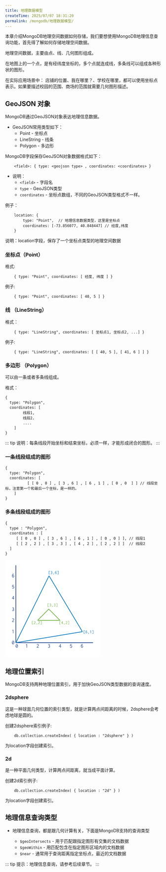```yaml
---
title: 地理数据模型
createTime: 2025/07/07 18:31:20
permalink: /mongodb/地理数据模型/
---
```

本章介绍MongoDB地理空间数据如何存储，我们要想使用MongoDB地理信息查询功能，首先得了解如何存储地理空间数据。

地理空间数据，主要由点、线、几何图形组成。

在地图上的一个点，是有经纬度坐标的，多个点就连成线，多条线可以组成各种形状的图形。

在实际应用场景中：
店铺的位置、我在哪里？、学校在哪里，都可以使用坐标点表示。如果要描述校园的范围、商场的范围就需要几何图形描述。

## GeoJSON 对象
MongoDB通过GeoJSON对象表达地理信息数据。

- GeoJSON常用类型如下：
    - Point - 坐标点
    - LineString - 线条
    - Polygon - 多边形

MongoDB字段保存GeoJSON对象数据格式如下：
```shell
    <field>: { type: <geojson type> , coordinates: <coordinates> }
```

- 说明：
    - `<field>` - 字段名
    - `type` - GeoJSON类型
    - `coordinates` - 坐标点数组，不同的GeoJSON类型格式不一样。

例子：
```shell
    location: {
        type: "Point",  // 地理信息数据类型，这里是坐标点
        coordinates: [-73.856077, 40.848447] // 经度,纬度
    }
```

说明：location字段，保存了一个坐标点类型的地理空间数据

### 坐标点（Point）

格式:
```shell
    { type: "Point", coordinates: [ 经度, 纬度 ] }
```

例子:
```shell
    { type: "Point", coordinates: [ 40, 5 ] }
```

### 线 （LineString）

格式：
```shell
    { type: "LineString", coordinates: [ 坐标点1, 坐标点2, ...] }
```

例子:
```shell
    { type: "LineString", coordinates: [ [ 40, 5 ], [ 41, 6 ] ] }
```

### 多边形 （Polygon）

可以由一条或者多条线组成。

格式：
```shell
{
  type: "Polygon",
  coordinates: [ 
        线段1,
        线段2，
        ....
    ]
}
```

::: tip 说明：每条线段开始坐标和结束坐标，必须一样，才能形成闭合的图形。
:::

### 一条线段组成的图形
```shell
{
  type: "Polygon",
  coordinates: [
          [ [ 0 , 0 ] , [ 3 , 6 ] , [ 6 , 1 ] , [ 0 , 0  ] ] // 线段坐标，注意第一个和最后一个坐标，是一样的。
    ]
}
```

### 多条线段组成的图形
```shell
{
  type : "Polygon",
  coordinates : [
     [ [ 0 , 0 ] , [ 3 , 6 ] , [ 6 , 1 ] , [ 0 , 0 ] ], // 线段1
     [ [ 2 , 2 ] , [ 3 , 3 ] , [ 4 , 2 ] , [ 2 , 2 ] ]  // 线段2
  ]
}
```

![img](./img/1.png ':width=80%')

## 地理位置索引

MongoDB支持两种地理位置索引，用于加快GeoJSON类型数据的查询速度。

### 2dsphere

这是一种球面几何位置的索引类型，就是计算两点间距离的时候，2dsphere会考虑地球是圆的。

创建2dsphere索引例子:
```shell
    db.collection.createIndex( { location : "2dsphere" } )
```
为location字段创建索引。

### 2d
是一种平面几何类型，计算两点间距离，就当成平面计算。

创建2d索引例子:
```shell
    db.collection.createIndex( { location : "2d" } )
```
为location字段创建索引。

## 地理信息查询类型
- 地理信息查询，都是跟几何计算有关，下面是MongoDB支持的查询类型

    - `$geoIntersects` - 用于匹配跟指定图形有交集的文档数据
    - `$geoWithin` - 用匹配包含在指定图形区域内的文档数据
    - `$near` - 通常用于查询距离指定坐标点，最近的文档数据

::: tip 提示：地理信息查询，请参考后续章节。
:::